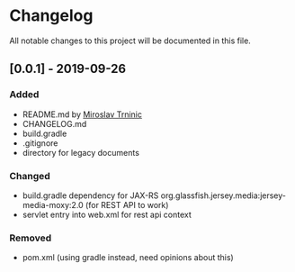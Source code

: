 # Changelog
All notable changes to this project will be documented in this file.

## [0.0.1] - 2019-09-26
### Added
- README.md by [Miroslav Trninic](https://github.com/carousel)
- CHANGELOG.md
- build.gradle 
- .gitignore
- directory for legacy documents

### Changed
- build.gradle dependency for JAX-RS org.glassfish.jersey.media:jersey-media-moxy:2.0 (for REST API to work)
- servlet entry into web.xml for rest api context

### Removed
- pom.xml (using gradle instead, need opinions about this)

